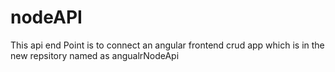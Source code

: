 # nodeAPI
This api end Point is to connect an angular frontend crud app which is in the new repsitory named as angualrNodeApi
